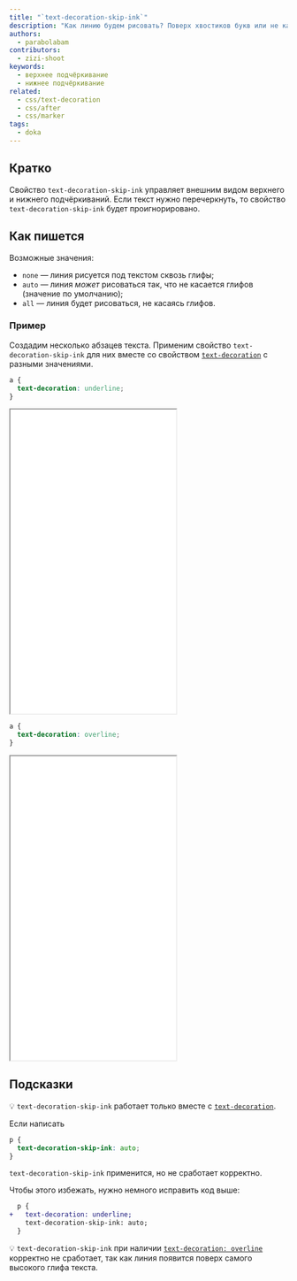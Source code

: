 ```yaml
---
title: "`text-decoration-skip-ink`"
description: "Как линию будем рисовать? Поверх хвостиков букв или не касаясь их?"
authors:
  - parabolabam
contributors:
  - zizi-shoot
keywords:
  - верхнее подчёркивание
  - нижнее подчёркивание
related:
  - css/text-decoration
  - css/after
  - css/marker
tags:
  - doka
---
```


## Кратко

Свойство `text-decoration-skip-ink` управляет внешним видом верхнего и нижнего подчёркиваний. Если текст нужно перечеркнуть, то свойство `text-decoration-skip-ink` будет проигнорировано.

## Как пишется

Возможные значения:

- `none` — линия рисуется под текстом сквозь глифы;
- `auto` — линия _может_ рисоваться так, что не касается глифов (значение по умолчанию);
- `all` — линия будет рисоваться, не касаясь глифов.

### Пример

Создадим несколько абзацев текста. Применим свойство `text-decoration-skip-ink` для них вместе со свойством [`text-decoration`](/css/text-decoration/) с разными значениями.

```css
a {
  text-decoration: underline;
}
```

<iframe title="Примеры свойства text-decoration-skip-ink с нижним подчёркиванием" src="demos/underline/" height="550"></iframe>

```css
a {
  text-decoration: overline;
}
```

<iframe title="Примеры свойства text-decoration-skip-ink с верхним подчёркиванием" src="demos/overline/" height="550"></iframe>

## Подсказки

💡 `text-decoration-skip-ink` работает только вместе с [`text-decoration`](/css/text-decoration/).

Если написать

```css
p {
  text-decoration-skip-ink: auto;
}
```

`text-decoration-skip-ink` применится, но не сработает корректно.

Чтобы этого избежать, нужно немного исправить код выше:

```diff
  p {
+   text-decoration: underline;
    text-decoration-skip-ink: auto;
  }
```

💡 `text-decoration-skip-ink` при наличии [`text-decoration: overline`](/css/text-decoration/) корректно не сработает, так как линия появится поверх самого высокого глифа текста.
